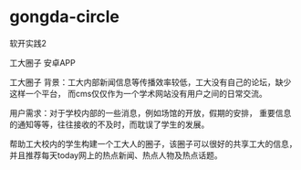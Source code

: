 gongda-circle
=============

软开实践2 


工大圈子  安卓APP

工大圈子
背景：工大内部新闻信息等传播效率较低，工大没有自己的论坛，缺少这样一个平台，
而cms仅仅作为一个学术网站没有用户之间的日常交流。

用户需求：对于学校内部的一些消息，例如场馆的开放，假期的安排，
重要信息的通知等等，往往接收的不及时，而耽误了学生的发展。

帮助工大校内的学生构建一个工大人的圈子，该圈子可以很好的共享工大的信息，
并且推荐每天today网上的热点新闻、热点人物及热点话题。
